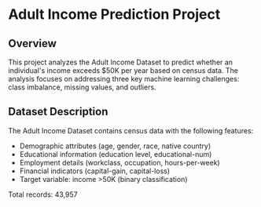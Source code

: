 # Adult Income Prediction Project

## Overview
This project analyzes the Adult Income Dataset to predict whether an individual's income exceeds $50K per year based on census data. The analysis focuses on addressing three key machine learning challenges: class imbalance, missing values, and outliers.

## Dataset Description
The Adult Income Dataset contains census data with the following features:
- Demographic attributes (age, gender, race, native country)
- Educational information (education level, educational-num)
- Employment details (workclass, occupation, hours-per-week)
- Financial indicators (capital-gain, capital-loss)
- Target variable: income >50K (binary classification)

Total records: 43,957
